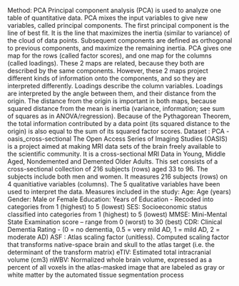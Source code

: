Method: PCA
Principal component analysis (PCA) is used to analyze one table of quantitative data. PCA mixes the input variables to give new variables, called principal components. The first principal component is the line of best fit. It is the line that maximizes the inertia (similar to variance) of the cloud of data points. Subsequent components are defined as orthogonal to previous components, and maximize the remaining inertia.
PCA gives one map for the rows (called factor scores), and one map for the columns (called loadings). These 2 maps are related, because they both are described by the same components. However, these 2 maps project different kinds of information onto the components, and so they are interpreted differently. Loadings describe the column variables. Loadings are interpreted by the angle between them, and their distance from the origin.
The distance from the origin is important in both maps, because squared distance from the mean is inertia (variance, information; see sum of squares as in ANOVA/regression). Because of the Pythagorean Theorem, the total information contributed by a data point (its squared distance to the origin) is also equal to the sum of its squared factor scores.
Dataset : PCA - oasis_cross-sectional
The Open Access Series of Imaging Studies (OASIS) is a project aimed at making MRI data sets of the brain freely available to the scientific community. It is a cross-sectional MRI Data in Young, Middle Aged, Nondemented and Demented Older Adults. This set consists of a cross-sectional collection of 216 subjects (rows) aged 33 to 96. The subjects include both men and women. It measures 216 subjects (rows) on 4 quanitiative variables (columns). The 5 qualitative variables have been used to interpret the data.
Measures included in the study:
Age: Age (years)
Gender: Male or Female
Education: Years of Education - Recoded into categories from 1 (highest) to 5 (lowest)
SES: Socioeconomic status classified into categories from 1 (highest) to 5 (lowest)
MMSE: Mini-Mental State Examination score – range from 0 (worst) to 30 (best)
CDR: Clinical Dementia Rating - (0 = no dementia, 0.5 = very mild AD, 1 = mild AD, 2 = moderate AD)
ASF : Atlas scaling factor (unitless). Computed scaling factor that transforms native-space brain and skull to the atlas target (i.e. the determinant of the transform matrix)
eTIV: Estimated total intracranial volume (cm3)
nWBV: Normalized whole brain volume, expressed as a percent of all voxels in the atlas-masked image that are labeled as gray or white matter by the automated tissue segmentation process
